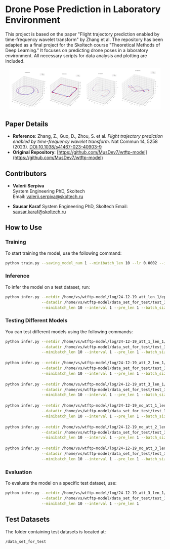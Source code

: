 # Drone Pose Prediction in Laboratory Environment

This project is based on the paper "Flight trajectory prediction enabled by time-frequency wavelet transform" by Zhang et al. The repository has been adapted as a final project for the Skoltech course "Theoretical Methods of Deep Learning." It focuses on predicting drone poses in a laboratory environment. All necessary scripts for data analysis and plotting are included.

<p  align="middle"><img src="pics/traj_plots.png"  width="95%"/></p>

## Paper Details
- **Reference**: Zhang, Z., Guo, D., Zhou, S. et al. *Flight trajectory prediction enabled by time-frequency wavelet transform*. Nat Commun 14, 5258 (2023). [DOI:10.1038/s41467-023-40903-9](https://doi.org/10.1038/s41467-023-40903-9)
- **Original Repository**: [https://github.com/MusDev7/wtftp-model](https://github.com/MusDev7/wtftp-model)

## Contributors
- **Valerii Serpiva**  
  System Engineering PhD, Skoltech  
  Email: valerii.serpiva@skoltech.ru
  
- **Sausar Karaf**
  System Engineering PhD, Skoltech
  Email: sausar.karaf@skoltech.ru 

## How to Use

### Training
To start training the model, use the following command:
```bash
python train.py --saving_model_num 1 --minibatch_len 10 --lr 0.0002 --interval 1 --epoch 40 --batch_size 64 --maxlevel 1
```

### Inference
To infer the model on a test dataset, run:
```bash
python infer.py --netdir /home/vs/wtftp-model/log/24-12-19_att_len_1/epoch_40.pt \
                --datadir /home/vs/wtftp-model/data_set_for_test/test_3 \
                --minibatch_len 10 --interval 1 --pre_len 1 --batch_size 1024
```

### Testing Different Models
You can test different models using the following commands:
```bash
python infer.py --netdir /home/vs/wtftp-model/log/24-12-19_att_1_len_1/epoch_40.pt \
                --datadir /home/vs/wtftp-model/data_set_for_test/test_3 \
                --minibatch_len 10 --interval 1 --pre_len 1 --batch_size 1024

python infer.py --netdir /home/vs/wtftp-model/log/24-12-19_att_2_len_1/epoch_40.pt \
                --datadir /home/vs/wtftp-model/data_set_for_test/test_3 \
                --minibatch_len 10 --interval 1 --pre_len 1 --batch_size 1024

python infer.py --netdir /home/vs/wtftp-model/log/24-12-19_att_3_len_1/epoch_40.pt \
                --datadir /home/vs/wtftp-model/data_set_for_test/test_3 \
                --minibatch_len 10 --interval 1 --pre_len 1 --batch_size 1024

python infer.py --netdir /home/vs/wtftp-model/log/24-12-19_no_att_1_len_1/epoch_40.pt \
                --datadir /home/vs/wtftp-model/data_set_for_test/test_3 \
                --minibatch_len 10 --interval 1 --pre_len 1 --batch_size 1024

python infer.py --netdir /home/vs/wtftp-model/log/24-12-19_no_att_2_len_1/epoch_40.pt \
                --datadir /home/vs/wtftp-model/data_set_for_test/test_3 \
                --minibatch_len 10 --interval 1 --pre_len 1 --batch_size 1024

python infer.py --netdir /home/vs/wtftp-model/log/24-12-19_no_att_3_len_1/epoch_40.pt \
                --datadir /home/vs/wtftp-model/data_set_for_test/test_3 \
                --minibatch_len 10 --interval 1 --pre_len 1 --batch_size 1024
```

### Evaluation
To evaluate the model on a specific test dataset, use:
```bash
python infer.py --netdir /home/vs/wtftp-model/log/24-12-19_att_3_len_1/epoch_40.pt \
                --datadir /home/vs/wtftp-model/data_set_for_test/test_1 \
                --minibatch_len 10 --interval 1 --pre_len 1
```

## Test Datasets
The folder containing test datasets is located at:
```
/data_set_for_test
